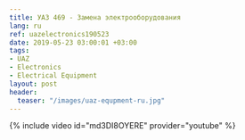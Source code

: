```yaml
---
title: УАЗ 469 - Замена электрооборудования
lang: ru
ref: uazelectronics190523
date: 2019-05-23 03:00:01 +03:00
tags:
- UAZ
- Electronics
- Electrical Equipment
layout: post
header:
  teaser: "/images/uaz-equpment-ru.jpg"
---
```


{% include video id="md3DI8OYERE" provider="youtube" %}
